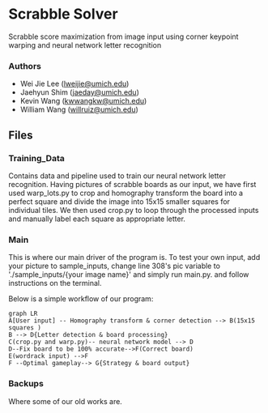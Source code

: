 # Scrabble Solver

Scrabble score maximization from image input using corner keypoint warping and neural network letter recognition

### Authors

 - Wei Jie Lee (lweijie@umich.edu)
 - Jaehyun Shim (jaeday@umich.edu)
 - Kevin Wang (kwwangkw@umich.edu)
 - William Wang (willruiz@umich.edu)


## Files



### Training_Data

Contains data and pipeline used to train our neural network letter recognition. Having pictures of scrabble boards as our input, we have first used warp_lots.py to crop and homography transform the board into a perfect square and divide the image into 15x15 smaller squares for individual tiles. We then used crop.py to loop through the processed inputs and manually label each square as appropriate letter.

### Main

This is where our main driver of the program is. To test your own input, add your picture to sample_inputs, change line 308's pic variable to './sample_inputs/{your image name}' and simply run main.py. and follow instructions on the terminal.

Below is a simple workflow of our program:

```mermaid
graph LR
A[User input] -- Homography transform & corner detection --> B(15x15 squares )
B --> D{Letter detection & board processing}
C(crop.py and warp.py)-- neural network model --> D
D--Fix board to be 100% accurate-->F(Correct board)
E(wordrack input) -->F
F --Optimal gameplay--> G{Strategy & board output}
```

### Backups

Where some of our old works are.
